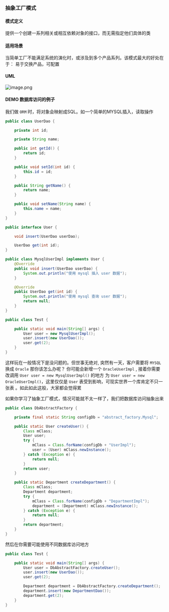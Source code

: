 ### 抽象工厂模式

#### 模式定义
提供一个创建一系列相关或相互依赖对象的接口，而无需指定他们具体的类

#### 适用场景
当简单工厂不能满足系统的演化时，或涉及到多个产品系列。该模式最大的好处在于：
易于交换产品，可配置

#### UML
![image.png](http://img.masterjoy.top/20190923/3f357844b1739e777962a7d186d48ce0.png)

#### DEMO 数据库访问的例子
我们做 `ORM` 时，将对象会映射成SQL。如一个简单的MYSQL插入，读取操作
```java
public class UserDao {

    private int id;

    private String name;

    public int getId() {
        return id;
    }

    public void setId(int id) {
        this.id = id;
    }

    public String getName() {
        return name;
    }

    public void setName(String name) {
        this.name = name;
    }
}
```
```java
public interface User {

    void insert(UserDao userDao);

    UserDao get(int id);
}
```

```java
public class MysqlUserImpl implements User {
    @Override
    public void insert(UserDao userDao) {
        System.out.println("使用 mysql 插入 user 数据");
    }

    @Override
    public UserDao get(int id) {
        System.out.println("使用 mysql 查询 user 数据");
        return null;
    }
}
```
```java
public class Test {

    public static void main(String[] args) {
        User user = new MysqlUserImpl();
        user.insert(new UserDao());
        user.get(2);
    }
}
```

这样玩在一般情况下是没问题的。但世事无绝对, 突然有一天，客户需要将 `MYSQL` 换成 `Oracle` 那你该怎么办呢？
你可能会新增一个 `OracleUserImpl` , 接着你需要改调用 `User user = new MysqlUserImpl()` 的地方
为 `User user = new OracleUserImpl()`，这里仅仅是 `User` 表受到影响，可现实世界一个库肯定不只一张表
。如此如此这般，大家都会觉得累

如果你学习了抽象工厂模式，情况可能就不太一样了，我们把数据库访问抽象出来
```java
public class DbAbstractFactory {

    private final static String configDb = "abstract_factory.Mysql";

    public static User createUser() {
        Class mClass;
        User user;
        try {
            mClass = Class.forName(configDb + "UserImpl");
            user = (User) mClass.newInstance();
        } catch (Exception e) {
            return null;
        }
        return user;
    }

    public static Department createDepartment() {
        Class mClass;
        Department department;
        try {
            mClass = Class.forName(configDb + "DepartmentImpl");
            department = (Department) mClass.newInstance();
        } catch (Exception e) {
            return null;
        }
        return department;
    }
}
```
然后在你需要可能使用不同数据库访问地方
```java
public class Test {

    public static void main(String[] args) {
        User user = DbAbstractFactory.createUser();
        user.insert(new UserDao());
        user.get(2);

        Department department = DbAbstractFactory.createDepartment();
        department.insert(new DepartmentDao());
        department.get(2);
    }
}
```